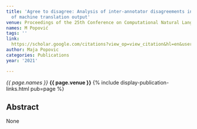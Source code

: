 ```yaml
---
title: 'Agree to disagree: Analysis of inter-annotator disagreements in human evaluation
  of machine translation output'
venue: Proceedings of the 25th Conference on Computational Natural Language …, 2021
names: M Popović
tags: ''
link: 
  https://scholar.google.com/citations?view_op=view_citation&hl=en&user=KdAV2Y0AAAAJ&pagesize=100&sortby=pubdate&citation_for_view=KdAV2Y0AAAAJ:ZuybSZzF8UAC
author: Maja Popovic
categories: Publications
year: '2021'

---
```


*{{ page.names }}*
**{{ page.venue }}**
{% include display-publication-links.html pub=page %}
## Abstract

None